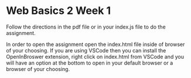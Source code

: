 # Web Basics 2 Week 1
Follow the directions in the pdf file or in your index.js file to do the assignment.

In order to open the assignment open the index.html file inside of browser of your choosing. If you are using VSCode then you can install the OpenInBroswer extension, right click on index.html from VSCode and you will have an option at the bottom to open in your default browser or a browser of your choosing.
